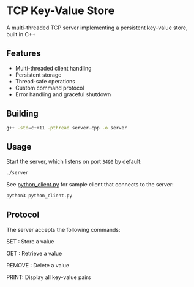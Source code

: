 # TCP Key-Value Store
A multi-threaded TCP server implementing a persistent key-value store, built in C++

## Features
- Multi-threaded client handling
- Persistent storage
- Thread-safe operations
- Custom command protocol
- Error handling and graceful shutdown

## Building
```bash
g++ -std=c++11 -pthread server.cpp -o server
```

## Usage
Start the server, which listens on port `3490` by default:
```bash
./server
```

See [python_client.py](https://github.com/nbcarr/kv_store/blob/main/python_client.py) for sample client that connects to the server:
```bash
python3 python_client.py
```

## Protocol
The server accepts the following commands:

SET <key> <value>: Store a value

GET <key>: Retrieve a value

REMOVE <key>: Delete a value

PRINT: Display all key-value pairs

